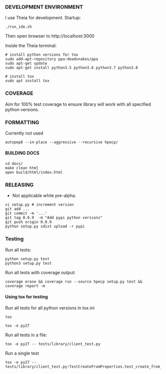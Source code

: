 ### DEVELOPMENT ENVIRONMENT

I use Theia for development. Startup:

```
./run_ide.sh 
```

Then open browser to http://localhost:3000

Inside the Theia terminal:

```
# install python versions for tox
sudo add-apt-repository ppa:deadsnakes/ppa
sudo apt-get update
sudo apt-get install python3.5 python3.6 python3.7 python3.8

# install tox
sudo apt install tox
```


### COVERAGE

Aim for 100% test coverage to ensure library will work with all specified python versions.

### FORMATTING

Currently not used

```
autopep8 --in-place --aggressive --recursive hpecp/
```

#### BUILDING DOCS

```
cd docs/
make clean html
open build/html/index.html
```

### RELEASING

 - Not applicable while pre-alpha.

```
vi setup.py # increment version
git add ...
git commit -m '...'
git tag 0.0.9  -m "Add pypi python versions"
git push origin 0.0.9 
python setup.py sdist upload -r pypi
```
### Testing

Run all tests:

```
python setup.py test
python3 setup.py test
```

Run all tests with coverage output:

```
coverage erase && coverage run --source hpecp setup.py test && coverage report -m
```

#### Using tox for testing

Run all tests for all python versions in tox.ini

```
tox
```

```
tox -e py27
```

Run all tests in a file:

```
tox -e py27 -- tests/library/client_test.py
```

Run a single test

```
tox -e py27 -- tests/library/client_test.py:TestCreateFromProperties.test_create_from_config_file_factory_method
```
